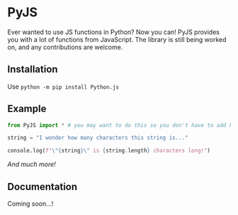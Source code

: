 # **PyJS**
Ever wanted to use JS functions in Python? Now you can! PyJS provides you with a lot of functions from JavaScript. The library is still being worked on, and any contributions are welcome.

## **Installation**
Use `python -m pip install Python.js`

## **Example**
```py
from PyJS import * # you may want to do this so you don't have to add PyJS. in front of every function.

string = "I wonder how many characters this string is..."

console.log(f"\"{string}\" is {string.length} characters long!")
```
*And much more!*

## **Documentation**
Coming soon...!